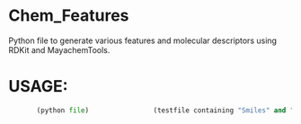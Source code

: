 # Chem_Features
Python file to generate various features and molecular descriptors using RDKit and MayachemTools.
# USAGE:
```python generate_fp_and_descriptors.py test.csv molecule_descriptors
       (python file)                (testfile containing "Smiles" and "Label") (name of fp/descriptors)
```
